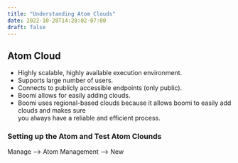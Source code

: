 ```yaml
---
title: "Understanding Atom Clouds"
date: 2022-10-28T14:28:02-07:00
draft: false
---
```


## Atom Cloud  
* Highly scalable, highly available execution environment.  
* Supports large number of users.  
* Connects to publicly accessible endpoints (only public).  
* Boomi allows for easily adding clouds.  
* Boomi uses regional-based clouds because it allows boomi to easily add clouds and makes sure   
you always have a reliable and efficient process.  


### Setting up the Atom and Test Atom Clounds  
Manage --> Atom Management --> New  

